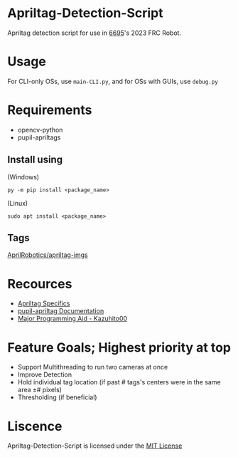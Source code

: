 # Apriltag-Detection-Script
Apriltag detection script for use in [6695](https://github.com/AlphaKnights)'s 2023 FRC Robot. <br>

# Usage
For CLI-only OSs, use `main-CLI.py`, and for OSs with GUIs, use `debug.py`<br>

# Requirements
* opencv-python
* pupil-apriltags

## Install using
(Windows)
```
py -m pip install <package_name>
```
(Linux)
```
sudo apt install <package_name>
```

## Tags
[AprilRobotics/apriltag-imgs](https://github.com/AprilRobotics/apriltag-imgs)

# Recources
* [Apriltag Specifics](https://optitag.io/blogs/news/designing-your-perfect-apriltag)
* [pupil-apriltag Documentation](https://pupil-apriltags.readthedocs.io/en/stable/api.html)
* [Major Programming Aid - Kazuhito00](https://github.com/Kazuhito00/AprilTag-Detection-Python-Sample)

# Feature Goals; Highest priority at top
* Support Multithreading to run two cameras at once
* Improve Detection
* Hold individual tag location (if past # tags's centers were in the same area ±# pixels)
* Thresholding (if beneficial)

# Liscence
Apriltag-Detection-Script is licensed under the [MIT License](https://github.com/MaxAdams0/Apriltag-Detection-Script/blob/main/LICENSE)
